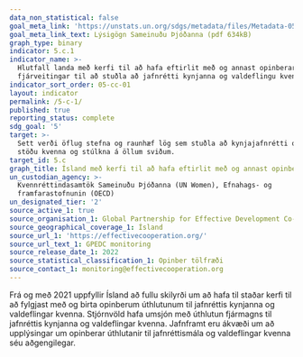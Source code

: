 ```yaml
---
data_non_statistical: false
goal_meta_link: 'https://unstats.un.org/sdgs/metadata/files/Metadata-05-0c-01.pdf'
goal_meta_link_text: Lýsigögn Sameinuðu Þjóðanna (pdf 634kB)
graph_type: binary
indicator: 5.c.1
indicator_name: >-
  Hlutfall landa með kerfi til að hafa eftirlit með og annast opinberar
  fjárveitingar til að stuðla að jafnrétti kynjanna og valdeflingu kvenna.
indicator_sort_order: 05-cc-01
layout: indicator
permalink: /5-c-1/
published: true
reporting_status: complete
sdg_goal: '5'
target: >-
  Sett verði öflug stefna og raunhæf lög sem stuðla að kynjajafnrétti og styrkja
  stöðu kvenna og stúlkna á öllum sviðum.
target_id: 5.c
graph_title: Ísland með kerfi til að hafa eftirlit með og annast opinberar fjárveitingar til að stuðla að jafnrétti kynjanna og valdeflingu kvenna.
un_custodian_agency: >-
  Kvennréttindasamtök Sameinuðu Þjóðanna (UN Women), Efnahags- og
  framfarastofnunin (OECD)
un_designated_tier: '2'
source_active_1: true
source_organisation_1: Global Partnership for Effective Development Co-operation (GPEDC)
source_geographical_coverage_1: Ísland
source_url_1: 'https://effectivecooperation.org/'
source_url_text_1: GPEDC monitoring
source_release_date_1: 2022
source_statistical_classification_1: Opinber tölfræði
source_contact_1: monitoring@effectivecooperation.org
---
```


Frá og með 2021 uppfyllir Ísland að fullu skilyrði um að hafa til staðar kerfi til að fylgjast með og birta opinberum úthlutunum til jafnréttis kynjanna og valdeflingar kvenna. Stjórnvöld hafa umsjón með úthlutun fjármagns til jafnréttis kynjanna og valdeflingar kvenna. Jafnframt eru ákvæði um að upplýsingar um opinberar úthlutanir til jafnréttismála og valdeflingar kvenna séu aðgengilegar.
